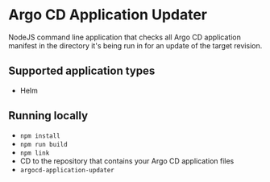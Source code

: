 # Argo CD Application Updater

NodeJS command line application that checks all Argo CD application manifest in the directory it's being run in for an update of the target revision.

## Supported application types
- Helm

## Running locally
- `npm install`
- `npm run build`
- `npm link`
- CD to the repository that contains your Argo CD application files
- `argocd-application-updater`
